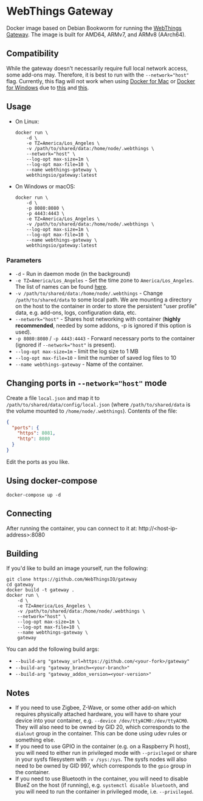 # WebThings Gateway

Docker image based on Debian Bookworm for running the
[WebThings Gateway](https://github.com/WebThingsIO/gateway). The image
is built for AMD64, ARMv7, and ARMv8 (AArch64).

## Compatibility

While the gateway doesn't necessarily require full local network access, some
add-ons may. Therefore, it is best to run with the `--network="host"` flag.
Currently, this flag will not work when using
[Docker for Mac](https://docs.docker.com/docker-for-mac/) or
[Docker for Windows](https://docs.docker.com/docker-for-windows/) due to
[this](https://github.com/docker/for-mac/issues/68) and
[this](https://github.com/docker/for-win/issues/543).

## Usage

* On Linux:

    ```shell
    docker run \
        -d \
        -e TZ=America/Los_Angeles \
        -v /path/to/shared/data:/home/node/.webthings \
        --network="host" \
        --log-opt max-size=1m \
        --log-opt max-file=10 \
        --name webthings-gateway \
        webthingsio/gateway:latest
    ```

* On Windows or macOS:

    ```shell
    docker run \
        -d \
        -p 8080:8080 \
        -p 4443:4443 \
        -e TZ=America/Los_Angeles \
        -v /path/to/shared/data:/home/node/.webthings \
        --log-opt max-size=1m \
        --log-opt max-file=10 \
        --name webthings-gateway \
        webthingsio/gateway:latest
    ```

### Parameters

* `-d` - Run in daemon mode (in the background)
* `-e TZ=America/Los_Angeles` - Set the time zone to `America/Los_Angeles`. The
  list of names can be found
  [here](https://en.wikipedia.org/wiki/List_of_tz_database_time_zones#List).
* `-v /path/to/shared/data:/home/node/.webthings` - Change
  `/path/to/shared/data` to some local path. We are mounting a directory on the
  host to the container in order to store the persistent "user profile" data,
  e.g. add-ons, logs, configuration data, etc.
* `--network="host"` - Shares host networking with container (**highly
  recommended**, needed by some addons, -p is ignored if this option is used).
* `-p 8080:8080` / `-p 4443:4443` - Forward necessary ports to the container
  (ignored if `--network="host"` is present).
* `--log-opt max-size=1m` - limit the log size to 1 MB
* `--log-opt max-file=10` - limit the number of saved log files to 10
* `--name webthings-gateway` - Name of the container.

## Changing ports in `--network="host"` mode

Create a file `local.json` and map it to
`/path/to/shared/data/config/local.json` (where `/path/to/shared/data` is the
volume mounted to `/home/node/.webthings`). Contents of the file:

```json
{
  "ports": {
    "https": 8081,
    "http": 8080
  }
}
```

Edit the ports as you like.

## Using docker-compose

```
docker-compose up -d
```

## Connecting

After running the container, you can connect to it at:
http://&lt;host-ip-address&gt;:8080

## Building

If you'd like to build an image yourself, run the following:

```shell
git clone https://github.com/WebThingsIO/gateway
cd gateway
docker build -t gateway .
docker run \
    -d \
    -e TZ=America/Los_Angeles \
    -v /path/to/shared/data:/home/node/.webthings \
    --network="host" \
    --log-opt max-size=1m \
    --log-opt max-file=10 \
    --name webthings-gateway \
    gateway
```

You can add the following build args:
* `--build-arg "gateway_url=https://github.com/<your-fork>/gateway"`
* `--build-arg "gateway_branch=<your-branch>"`
* `--build-arg "gateway_addon_version=<your-version>"`

## Notes

* If you need to use Zigbee, Z-Wave, or some other add-on which requires
  physically attached hardware, you will have to share your device into your
  container, e.g. `--device /dev/ttyACM0:/dev/ttyACM0`. They will also need to
  be owned by GID 20, which corresponds to the `dialout` group in the
  container. This can be done using udev rules or something else.
* If you need to use GPIO in the container (e.g. on a Raspberry Pi host), you
  will need to either run in privileged mode with `--privileged` or share in
  your sysfs filesystem with `-v /sys:/sys`. The sysfs nodes will also need to
  be owned by GID 997, which corresponds to the `gpio` group in the container.
* If you need to use Bluetooth in the container, you will need to disable BlueZ
  on the host (if running), e.g. `systemctl disable bluetooth`, and you will
  need to run the container in privileged mode, i.e. `--privileged`.
